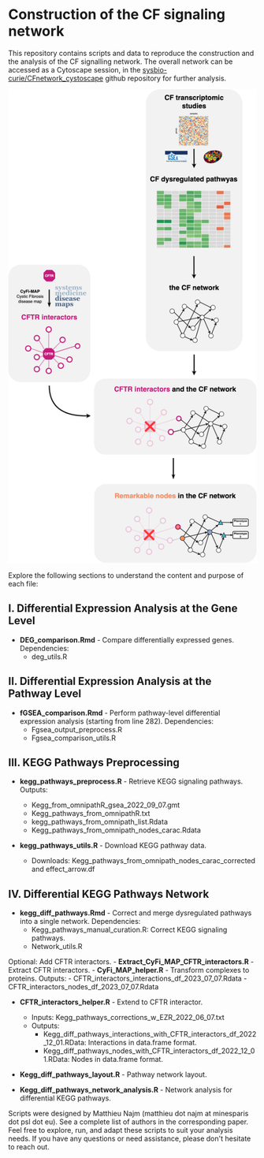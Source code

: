 # Construction of the CF signaling network

This repository contains scripts and data to reproduce the construction and the analysis of the CF signalling network. The overall network can be accessed as a Cytoscape session, in the [sysbio-curie/CFnetwork_cystoscape](https://github.com/sysbio-curie/CFnetwork_cytoscape.git) github repository for further analysis. 

![Global approach followed to build the CF network](./images/graphical_abstract_2023_10_09.png)

Explore the following sections to understand the content and purpose of each file:

## I. Differential Expression Analysis at the Gene Level

- **DEG_comparison.Rmd** - Compare differentially expressed genes.
Dependencies: 
  - deg_utils.R

## II. Differential Expression Analysis at the Pathway Level

- **fGSEA_comparison.Rmd** - Perform pathway-level differential expression analysis (starting from line 282).
Dependencies: 
    - Fgsea_output_preprocess.R
    - Fgsea_comparison_utils.R

## III. KEGG Pathways Preprocessing

- **kegg_pathways_preprocess.R** - Retrieve KEGG signaling pathways.
Outputs:
    - Kegg_from_omnipathR_gsea_2022_09_07.gmt
    - Kegg_pathways_from_omnipathR.txt
    - kegg_pathways_from_omnipath_list.Rdata
    - Kegg_pathways_from_omnipath_nodes_carac.Rdata

- **kegg_pathways_utils.R** - Download KEGG pathway data.
  - Downloads: Kegg_pathways_from_omnipath_nodes_carac_corrected and effect_arrow.df

## IV. Differential KEGG Pathways Network

- **kegg_diff_pathways.Rmd** - Correct and merge dysregulated pathways into a single network.
Dependencies:
    - Kegg_pathways_manual_curation.R: Correct KEGG signaling pathways.
    - Network_utils.R

Optional: Add CFTR interactors.
    - **Extract_CyFi_MAP_CFTR_interactors.R** - Extract CFTR interactors.
    - **CyFi_MAP_helper.R** - Transform complexes to proteins.
        Outputs:
            - CFTR_interactors_interactions_df_2023_07_07.Rdata
            - CFTR_interactors_nodes_df_2023_07_07.Rdata

- **CFTR_interactors_helper.R** - Extend to CFTR interactor.
  - Inputs: Kegg_pathways_corrections_w_EZR_2022_06_07.txt
  - Outputs:
    - Kegg_diff_pathways_interactions_with_CFTR_interactors_df_2022_12_01.RData: Interactions in data.frame format.
    - Kegg_diff_pathways_nodes_with_CFTR_interactors_df_2022_12_01.RData: Nodes in data.frame format.

- **Kegg_diff_pathways_layout.R** - Pathway network layout.

- **Kegg_diff_pathways_network_analysis.R** - Network analysis for differential KEGG pathways.

Scripts were designed by Matthieu Najm (matthieu dot najm at minesparis dot psl dot eu). See a complete list of authors in the corresponding paper.
Feel free to explore, run, and adapt these scripts to suit your analysis needs. If you have any questions or need assistance, please don't hesitate to reach out.
